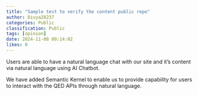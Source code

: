 ```yaml
---
title: "Sample test to verify the content public repo"
author: Divya28237
categories: Public
classification: Public
tags: [opinion]
date: 2024-11-08 00:14:02 
likes: 0
---
```


Users are able to have a natural language chat with our site and it’s content via natural language using AI Chatbot.

We have added Semantic Kernel to enable us to provide capability for users to interact with the QED APIs through natural language.